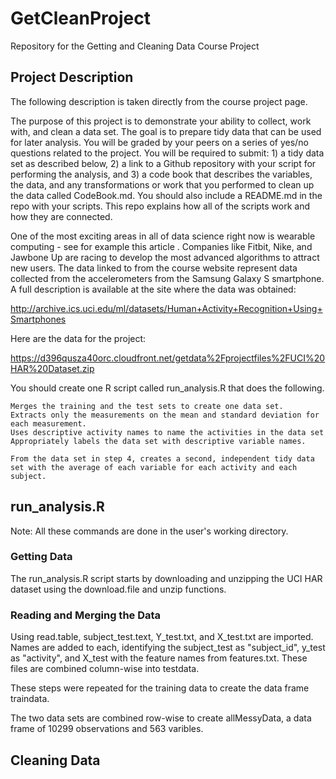 # GetCleanProject
Repository for the Getting and Cleaning Data Course Project

## Project Description
The following description is taken directly from the course project page.

The purpose of this project is to demonstrate your ability to collect, work with, and clean a data set. The goal is to prepare tidy data that can be used for later analysis. You will be graded by your peers on a series of yes/no questions related to the project. You will be required to submit: 1) a tidy data set as described below, 2) a link to a Github repository with your script for performing the analysis, and 3) a code book that describes the variables, the data, and any transformations or work that you performed to clean up the data called CodeBook.md. You should also include a README.md in the repo with your scripts. This repo explains how all of the scripts work and how they are connected. 

One of the most exciting areas in all of data science right now is wearable computing - see for example this article . Companies like Fitbit, Nike, and Jawbone Up are racing to develop the most advanced algorithms to attract new users. The data linked to from the course website represent data collected from the accelerometers from the Samsung Galaxy S smartphone. A full description is available at the site where the data was obtained:

http://archive.ics.uci.edu/ml/datasets/Human+Activity+Recognition+Using+Smartphones

Here are the data for the project:

https://d396qusza40orc.cloudfront.net/getdata%2Fprojectfiles%2FUCI%20HAR%20Dataset.zip

 You should create one R script called run_analysis.R that does the following. 

    Merges the training and the test sets to create one data set.
    Extracts only the measurements on the mean and standard deviation for each measurement. 
    Uses descriptive activity names to name the activities in the data set
    Appropriately labels the data set with descriptive variable names. 

    From the data set in step 4, creates a second, independent tidy data set with the average of each variable for each activity and each subject.


## run_analysis.R
Note: All these commands are done in the user's working directory.

### Getting Data
The run_analysis.R script starts by downloading and unzipping the UCI HAR dataset using the download.file and unzip functions. 

### Reading and Merging the Data
Using read.table, subject_test.text, Y_test.txt, and X_test.txt are imported. Names are added to each, identifying the subject_test as "subject_id", y_test as "activity", and X_test with the feature names from features.txt. These files are combined column-wise into testdata.

These steps were repeated for the training data to create the data frame traindata.

The two data sets are combined row-wise to create allMessyData, a data frame of 10299 observations and 563 varibles.

## Cleaning Data

